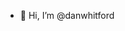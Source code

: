 - 👋 Hi, I’m @danwhitford

<!---
danwhitford/danwhitford is a ✨ special ✨ repository because its `README.md` (this file) appears on your GitHub profile.
You can click the Preview link to take a look at your changes.
--->

